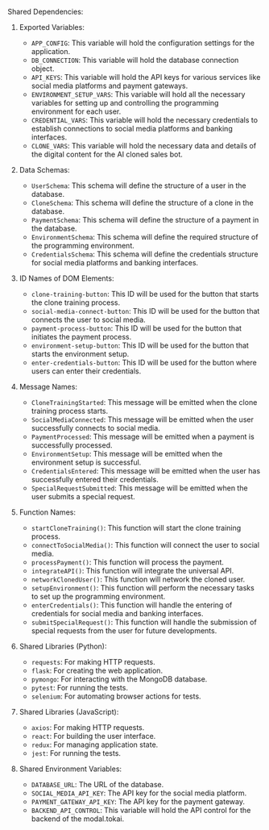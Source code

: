 Shared Dependencies:

1. Exported Variables:
   - `APP_CONFIG`: This variable will hold the configuration settings for the application.
   - `DB_CONNECTION`: This variable will hold the database connection object.
   - `API_KEYS`: This variable will hold the API keys for various services like social media platforms and payment gateways.
   - `ENVIRONMENT_SETUP_VARS`: This variable will hold all the necessary variables for setting up and controlling the programming environment for each user.
   - `CREDENTIAL_VARS`: This variable will hold the necessary credentials to establish connections to social media platforms and banking interfaces.
   - `CLONE_VARS`: This variable will hold the necessary data and details of the digital content for the AI cloned sales bot.

2. Data Schemas:
   - `UserSchema`: This schema will define the structure of a user in the database.
   - `CloneSchema`: This schema will define the structure of a clone in the database.
   - `PaymentSchema`: This schema will define the structure of a payment in the database.
   - `EnvironmentSchema`: This schema will define the required structure of the programming environment.
   - `CredentialsSchema`: This schema will define the credentials structure for social media platforms and banking interfaces.

3. ID Names of DOM Elements:
   - `clone-training-button`: This ID will be used for the button that starts the clone training process.
   - `social-media-connect-button`: This ID will be used for the button that connects the user to social media.
   - `payment-process-button`: This ID will be used for the button that initiates the payment process.
   - `environment-setup-button`: This ID will be used for the button that starts the environment setup.
   - `enter-credentials-button`: This ID will be used for the button where users can enter their credentials.

4. Message Names:
   - `CloneTrainingStarted`: This message will be emitted when the clone training process starts.
   - `SocialMediaConnected`: This message will be emitted when the user successfully connects to social media.
   - `PaymentProcessed`: This message will be emitted when a payment is successfully processed.
   - `EnvironmentSetup`: This message will be emitted when the environment setup is successful.
   - `CredentialsEntered`: This message will be emitted when the user has successfully entered their credentials.
   - `SpecialRequestSubmitted`: This message will be emitted when the user submits a special request.

5. Function Names:
   - `startCloneTraining()`: This function will start the clone training process.
   - `connectToSocialMedia()`: This function will connect the user to social media.
   - `processPayment()`: This function will process the payment.
   - `integrateAPI()`: This function will integrate the universal API.
   - `networkClonedUser()`: This function will network the cloned user. 
   - `setupEnvironment()`: This function will perform the necessary tasks to set up the programming environment.
   - `enterCredentials()`: This function will handle the entering of credentials for social media and banking interfaces.
   - `submitSpecialRequest()`: This function will handle the submission of special requests from the user for future developments.

6. Shared Libraries (Python):
   - `requests`: For making HTTP requests.
   - `flask`: For creating the web application.
   - `pymongo`: For interacting with the MongoDB database.
   - `pytest`: For running the tests.
   - `selenium`: For automating browser actions for tests.

7. Shared Libraries (JavaScript):
   - `axios`: For making HTTP requests.
   - `react`: For building the user interface.
   - `redux`: For managing application state.
   - `jest`: For running the tests.

8. Shared Environment Variables:
   - `DATABASE_URL`: The URL of the database.
   - `SOCIAL_MEDIA_API_KEY`: The API key for the social media platform.
   - `PAYMENT_GATEWAY_API_KEY`: The API key for the payment gateway.
   - `BACKEND_API_CONTROL`: This variable will hold the API control for the backend of the modal.tokai.